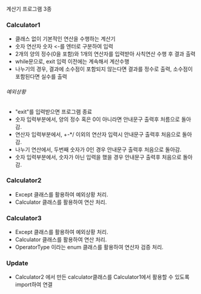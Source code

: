 계산기 프로그램 3종 

### Calculator1
- 클래스 없이 기본적인 연산을 수행하는 계산기
- 숫자 연산자 숫자  <-를 엔터로 구분하여 입력
- 2개의 양의 정수(0을 포함)와 1개의 연산자를 입력받아 사칙연산 수행 후 결과 출력
- while문으로, exit 입력 이전에는 계속해서 계산수행
- 나누기의 경우, 결과에 소수점이 포함되지 않는다면 결과를 정수로 출력, 소수점이 포함된다면 실수를 출력

###### 예외상황
- "exit"를 입력받으면 프로그램 종료
- 숫자 입력부분에서, 양의 정수 혹은 0이 아니라면 안내문구 출력후 처름으로 돌아감.
- 연산자 입력부분에서, +-*/ 이외의 연산자 입력시 안내문구 출력후 처음으로 돌아감.
- 나누기 연산에서, 두번째 숫자가 0인 경우 안내문구 출력후 처음으로 돌아감.
- 숫자 입력부분에서, 숫자가 아닌 입력을 했을 경우 안내문구 출력후 처음으로 돌아감.

### Calculator2
- Except 클래스를 활용하여 예외상황 처리.
- Calculator 클래스를 활용하여 연산 처리.

### Calculator3
- Except 클래스를 활용하여 예외상황 처리.
- Calculator 클래스를 활용하여 연산 처리.
- OperatorType 이라는 enum 클래스를 활용하여 연산자 검증 처리.

### Update
- Calculator2 에서 만든 calculator클래스를 Calculator1에서 활용할 수 있도록 import하여 연결
